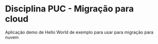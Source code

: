 # Disciplina PUC - Migração para cloud
Aplicação demo de Hello World de exemplo para usar para migração para nuvem
